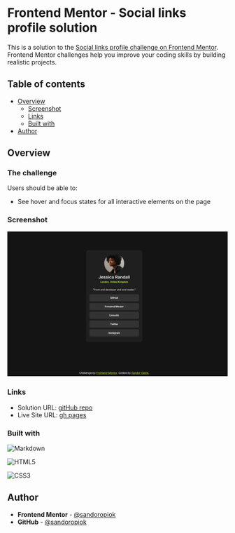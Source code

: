 # Frontend Mentor - Social links profile solution

This is a solution to the [Social links profile challenge on Frontend Mentor](https://www.frontendmentor.io/challenges/social-links-profile-UG32l9m6dQ). Frontend Mentor challenges help you improve your coding skills by building realistic projects. 

## Table of contents

- [Overview](#overview)
  - [Screenshot](#screenshot)
  - [Links](#links)
  - [Built with](#built-with)
- [Author](#author)

## Overview

### The challenge

Users should be able to:

- See hover and focus states for all interactive elements on the page

### Screenshot

![screenshot](./assets/images/Screenshot%20from%202024-10-22%2022-35-44.png)


### Links

- Solution URL: [gitHub repo](https://github.com/sandoropiok/social-links-profile-frontend-mentor)
- Live Site URL: [gh pages](https://sandoropiok.github.io/social-links-profile-frontend-mentor/)

### Built with

![Markdown](https://img.shields.io/badge/markdown-%23000000.svg?style=for-the-badge&logo=markdown&logoColor=white)

![HTML5](https://img.shields.io/badge/html5-%23E34F26.svg?style=for-the-badge&logo=html5&logoColor=white) 

![CSS3](https://img.shields.io/badge/css3-%231572B6.svg?style=for-the-badge&logo=css3&logoColor=white) 



## Author

- **Frontend Mentor** - [@sandoropiok](https://www.frontendmentor.io/profile/sandoropiok)
- **GitHub** - [@sandoropiok](https://github.com/sandoropiok)